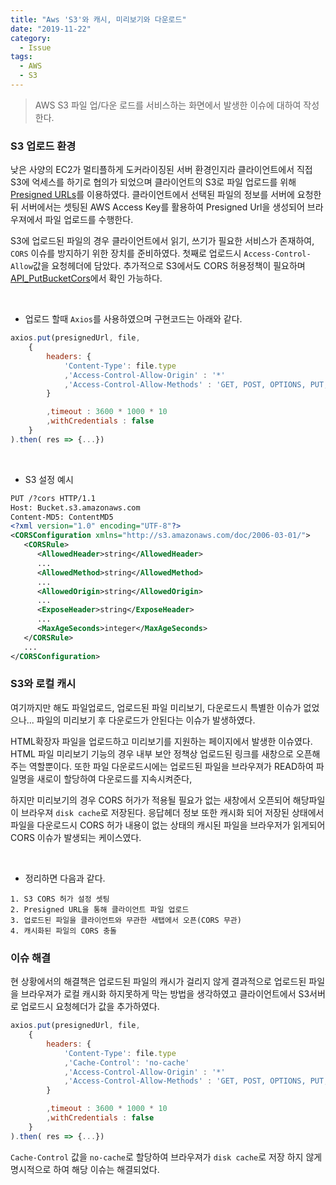 ```yaml
---
title: "Aws 'S3'와 캐시, 미리보기와 다운로드"
date: "2019-11-22"
category:
  - Issue
tags:
  - AWS
  - S3
---
```



>AWS S3 파일 업/다운 로드를 서비스하는 화면에서 발생한 이슈에 대하여 작성한다.

### S3 업로드 환경
낮은 사양의 EC2가 멀티플하게 도커라이징된 서버 환경인지라 클라이언트에서 직접 S3에 억세스를 하기로 협의가 되었으며 클라이언트의 S3로 파일 업로드를 위해 [Presigned URLs](https://boto3.amazonaws.com/v1/documentation/api/latest/guide/s3-presigned-urls.html)를 이용하였다. 클라이언트에서 선택된 파일의 정보를 서버에 요청한 뒤 서버에서는 셋팅된 AWS Access Key를 활용하여 Presigned Url을 생성되어 브라우져에서 파일 업로드를 수행한다. 

S3에 업로드된 파일의 경우 클라이언트에서 읽기, 쓰기가 필요한 서비스가 존재하여,  `CORS` 이슈를 방지하기 위한 장치를 준비하였다. 첫째로 업로드시 `Access-Control-Allow`값을 요청헤더에 담았다. 추가적으로 S3에서도 CORS 허용정책이 필요하며 [API_PutBucketCors](https://docs.aws.amazon.com/ko_kr/AmazonS3/latest/API/API_PutBucketCors.html)에서 확인 가능하다.

<br/>

* 업로드 할때 `Axios`를 사용하였으며 구현코드는 아래와 같다.
```js
axios.put(presignedUrl, file,
    {
        headers: {
            'Content-Type': file.type
            ,'Access-Control-Allow-Origin' : '*'
            ,'Access-Control-Allow-Methods' : 'GET, POST, OPTIONS, PUT, DELETE'
        }

        ,timeout : 3600 * 1000 * 10
        ,withCredentials : false
    }
).then( res => {...})
```

<br/>

* S3 설정 예시
```xml
PUT /?cors HTTP/1.1
Host: Bucket.s3.amazonaws.com
Content-MD5: ContentMD5
<?xml version="1.0" encoding="UTF-8"?>
<CORSConfiguration xmlns="http://s3.amazonaws.com/doc/2006-03-01/">
   <CORSRule>
      <AllowedHeader>string</AllowedHeader>
      ...
      <AllowedMethod>string</AllowedMethod>
      ...
      <AllowedOrigin>string</AllowedOrigin>
      ...
      <ExposeHeader>string</ExposeHeader>
      ...
      <MaxAgeSeconds>integer</MaxAgeSeconds>
   </CORSRule>
   ...
</CORSConfiguration>
```

### S3와 로컬 캐시

여기까지만 해도 파일업로드, 업로드된 파일 미리보기, 다운로드시 특별한 이슈가 없었으나... 파일의 미리보기 후 다운로드가 안된다는 이슈가 발생하였다.

HTML확장자 파일을 업로드하고 미리보기를 지원하는 페이지에서 발생한 이슈였다. HTML 파일 미리보기 기능의 경우 내부 보안 정책상 업로드된 링크를 새창으로 오픈해주는 역할뿐이다. 또한 파일 다운로드시에는 업로드된 파일을 브라우져가 READ하여 파일명을 새로이 할당하여 다운로드를 지속시켜준다,

하지만 미리보기의 경우 CORS 허가가 적용될 필요가 없는 새창에서 오픈되어 해당파일이 브라우져 `disk cache`로 저장된다. 응답헤더 정보 또한 캐시화 되어 저장된 상태에서 파일을 다운로드시 CORS 허가 내용이 없는 상태의 캐시된 파일을 브라우저가 읽게되어 CORS 이슈가 발생되는 케이스였다.

<br/>

* 정리하면 다음과 같다.

```
1. S3 CORS 허가 설정 셋팅
2. Presigned URL을 통해 클라이언트 파일 업로드
3. 업로드된 파일을 클라이언트와 무관한 새탭에서 오픈(CORS 무관)
4. 캐시화된 파일의 CORS 충돌
```

### 이슈 해결
현 상황에서의 해결책은 업로드된 파일의 캐시가 걸리지 않게 결과적으로 업로드된 파일을 브라우져가 로컬 캐시화 하지못하게 막는 방법을 생각하였고 클라이언트에서 S3서버로 업로드시 요청헤더가 값을 추가하였다.

```js {5}
axios.put(presignedUrl, file,
    {
        headers: {
            'Content-Type': file.type
            ,'Cache-Control': 'no-cache'
            ,'Access-Control-Allow-Origin' : '*'
            ,'Access-Control-Allow-Methods' : 'GET, POST, OPTIONS, PUT, DELETE'
        }

        ,timeout : 3600 * 1000 * 10
        ,withCredentials : false
    }
).then( res => {...})
````

`Cache-Control` 값을 `no-cache`로 할당하여 브라우져가 `disk cache`로 저장 하지 않게 명시적으로 하여 해당 이슈는 해결되었다.
